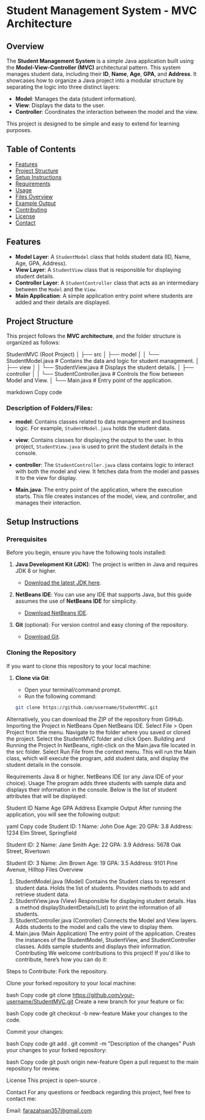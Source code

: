 # Student Management System - MVC Architecture

## Overview

The **Student Management System** is a simple Java application built using the **Model-View-Controller (MVC)** architectural pattern. This system manages student data, including their **ID**, **Name**, **Age**, **GPA**, and **Address**. It showcases how to organize a Java project into a modular structure by separating the logic into three distinct layers:

- **Model**: Manages the data (student information).
- **View**: Displays the data to the user.
- **Controller**: Coordinates the interaction between the model and the view.

This project is designed to be simple and easy to extend for learning purposes.

## Table of Contents

- [Features](#features)
- [Project Structure](#project-structure)
- [Setup Instructions](#setup-instructions)
- [Requirements](#requirements)
- [Usage](#usage)
- [Files Overview](#files-overview)
- [Example Output](#example-output)
- [Contributing](#contributing)
- [License](#license)
- [Contact](#contact)

## Features

- **Model Layer**: A `StudentModel` class that holds student data (ID, Name, Age, GPA, Address).
- **View Layer**: A `StudentView` class that is responsible for displaying student details.
- **Controller Layer**: A `StudentController` class that acts as an intermediary between the `Model` and the `View`.
- **Main Application**: A simple application entry point where students are added and their details are displayed.

## Project Structure

This project follows the **MVC architecture**, and the folder structure is organized as follows:

StudentMVC (Root Project) │ ├── src │ ├── model │ │ └── StudentModel.java # Contains the data and logic for student management. │ ├── view │ │ └── StudentView.java # Displays the student details. │ ├── controller │ │ └── StudentController.java # Controls the flow between Model and View. │ └── Main.java # Entry point of the application.

markdown
Copy code

### Description of Folders/Files:

- **model**: Contains classes related to data management and business logic. For example, `StudentModel.java` holds the student data.
  
- **view**: Contains classes for displaying the output to the user. In this project, `StudentView.java` is used to print the student details in the console.

- **controller**: The `StudentController.java` class contains logic to interact with both the model and view. It fetches data from the model and passes it to the view for display.

- **Main.java**: The entry point of the application, where the execution starts. This file creates instances of the model, view, and controller, and manages their interaction.

## Setup Instructions

### Prerequisites

Before you begin, ensure you have the following tools installed:

1. **Java Development Kit (JDK)**: The project is written in Java and requires JDK 8 or higher.
   - [Download the latest JDK here](https://www.oracle.com/java/technologies/javase-jdk8-downloads.html).
  
2. **NetBeans IDE**: You can use any IDE that supports Java, but this guide assumes the use of **NetBeans IDE** for simplicity.
   - [Download NetBeans IDE](https://netbeans.apache.org/download/index.html).

3. **Git** (optional): For version control and easy cloning of the repository.
   - [Download Git](https://git-scm.com/downloads).

### Cloning the Repository

If you want to clone this repository to your local machine:

1. **Clone via Git**:
   - Open your terminal/command prompt.
   - Run the following command:
   
   ```bash
   git clone https://github.com/username/StudentMVC.git
Alternatively, you can download the ZIP of the repository from GitHub.
Importing the Project in NetBeans
Open NetBeans IDE.
Select File > Open Project from the menu.
Navigate to the folder where you saved or cloned the project.
Select the StudentMVC folder and click Open.
Building and Running the Project
In NetBeans, right-click on the Main.java file located in the src folder.
Select Run File from the context menu.
This will run the Main class, which will execute the program, add student data, and display the student details in the console.

Requirements
Java 8 or higher.
NetBeans IDE (or any Java IDE of your choice).
Usage
The program adds three students with sample data and displays their information in the console. Below is the list of student attributes that will be displayed:

Student ID
Name
Age
GPA
Address
Example Output
After running the application, you will see the following output:

yaml
Copy code
Student ID: 1
Name: John Doe
Age: 20
GPA: 3.8
Address: 1234 Elm Street, Springfield

Student ID: 2
Name: Jane Smith
Age: 22
GPA: 3.9
Address: 5678 Oak Street, Rivertown

Student ID: 3
Name: Jim Brown
Age: 19
GPA: 3.5
Address: 9101 Pine Avenue, Hilltop
Files Overview
1. StudentModel.java (Model)
Contains the Student class to represent student data.
Holds the list of students.
Provides methods to add and retrieve student data.
2. StudentView.java (View)
Responsible for displaying student details.
Has a method displayStudentDetails(List<Student>) to print the information of all students.
3. StudentController.java (Controller)
Connects the Model and View layers.
Adds students to the model and calls the view to display them.
4. Main.java (Main Application)
The entry point of the application.
Creates the instances of the StudentModel, StudentView, and StudentController classes.
Adds sample students and displays their information.
Contributing
We welcome contributions to this project! If you'd like to contribute, here’s how you can do it:

Steps to Contribute:
Fork the repository.

Clone your forked repository to your local machine:

bash
Copy code
git clone https://github.com/your-username/StudentMVC.git
Create a new branch for your feature or fix:

bash
Copy code
git checkout -b new-feature
Make your changes to the code.

Commit your changes:

bash
Copy code
git add .
git commit -m "Description of the changes"
Push your changes to your forked repository:

bash
Copy code
git push origin new-feature
Open a pull request to the main repository for review.

License
This project is open-source .

Contact
For any questions or feedback regarding this project, feel free to contact me:

Email: farazahsan357@gmail.com
